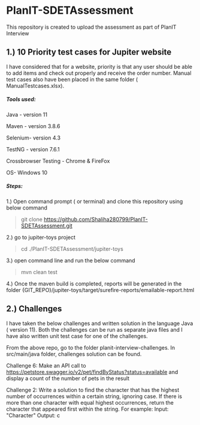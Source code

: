 # PlanIT-SDETAssessment
This repository is created to upload the assessment as part of PlanIT Interview

## 1.) 10 Priority test cases for Jupiter website

I have considered that for a website, priority is that any user should be able to add items and check out properly and receive the order number. Manual test cases also have been placed in the same folder ( ManualTestcases.xlsx).

##### Tools used:

Java - version 11

Maven - version 3.8.6

Selenium- version 4.3

TestNG - version 7.6.1 

Crossbrowser Testing - Chrome & FireFox

OS- Windows 10

##### Steps: 

1.) Open command prompt ( or terminal) and clone this repository using below command
> git clone https://github.com/Shaliha280799/PlanIT-SDETAssessment.git

2.) go to jupiter-toys project 
> cd ./PlanIT-SDETAssessment/jupiter-toys

3.) open command line and run the below  command
> mvn clean test

4.) Once the maven build is completed, reports will be generated in the folder {GIT_REPO}/jupiter-toys/target/surefire-reports/emailable-report.html


## 2.) Challenges

I have taken the below challenges and written solution in the language Java ( version 11). Both the challenges can be run as separate java files and I have also written unit test case for one of the challenges.

From the above repo, go to the folder planit-interview-challenges. In src/main/java folder, challenges solution can be found.

Challenge 6:
Make an API call to https://petstore.swagger.io/v2/pet/findByStatus?status=available and display a count of
the number of pets in the result

Challenge 2:
Write a solution to find the character that has the highest number of occurrences within a certain string, ignoring
case. If there is more than one character with equal highest occurrences, return the character that appeared first
within the string.
For example:
Input: "Character"
Output: c




